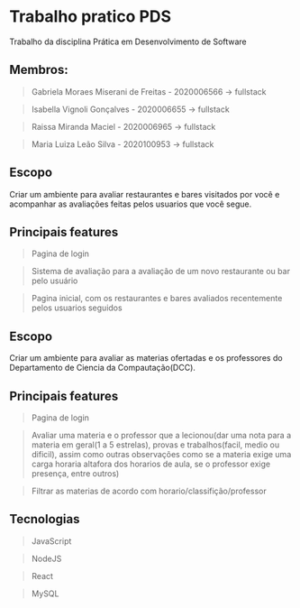 # Trabalho pratico PDS
Trabalho da disciplina Prática em Desenvolvimento de Software 

## Membros:
> Gabriela Moraes Miserani de Freitas - 2020006566 -> fullstack

> Isabella Vignoli Gonçalves - 2020006655 -> fullstack

> Raissa Miranda Maciel - 2020006965 -> fullstack

> Maria Luiza Leão Silva - 2020100953 -> fullstack

## Escopo
Criar um ambiente para avaliar restaurantes e bares visitados por você e acompanhar as avaliações feitas pelos usuarios que você segue.

## Principais features
> Pagina de login

> Sistema de avaliação para a avaliação de um novo restaurante ou bar pelo usuário

> Pagina inicial, com os restaurantes e bares avaliados recentemente pelos usuarios seguidos

## Escopo
Criar um ambiente para avaliar as materias ofertadas e os professores do Departamento de Ciencia da Compautação(DCC).

## Principais features
> Pagina de login

> Avaliar uma materia e o professor que a lecionou(dar uma nota para a materia em geral(1 a 5 estrelas), provas e trabalhos(facil, medio ou dificil), assim como outras observações como se a materia exige uma carga horaria altafora dos horarios de aula, se o professor exige presença, entre outros)

> Filtrar as materias de acordo com horario/classifição/professor

## Tecnologias
> JavaScript

> NodeJS

> React

> MySQL

